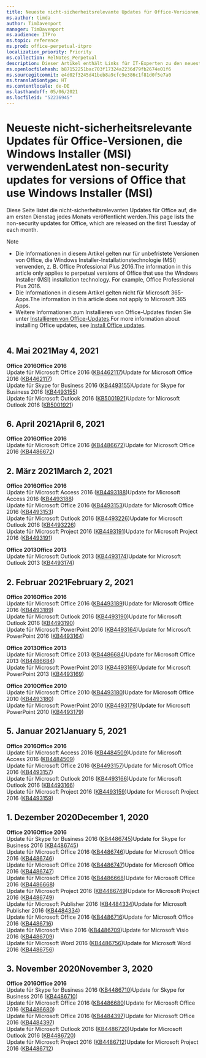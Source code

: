 ```yaml
---
title: Neueste nicht-sicherheitsrelevante Updates für Office-Versionen, die Windows Installer (MSI) verwenden
ms.author: timda
author: TimDavenport
manager: TimDavenport
ms.audience: ITPro
ms.topic: reference
ms.prod: office-perpetual-itpro
localization_priority: Priority
ms.collection: RelNotes_Perpetual
description: Dieser Artikel enthält Links für IT-Experten zu den neuesten nicht-sicherheitsrelevanten Updateinformationen für dauerhafte Versionen von Office 2016, Office 2013 und Office 2010
ms.openlocfilehash: b87152251bac703f17324a2236d79fb2674e01f6
ms.sourcegitcommit: e4d02f3245d41beb8a9cfc9e386c1f81d0f5e7a0
ms.translationtype: HT
ms.contentlocale: de-DE
ms.lasthandoff: 05/06/2021
ms.locfileid: "52236945"
---
```

# <a name="latest-non-security-updates-for-versions-of-office-that-use-windows-installer-msi"></a><span data-ttu-id="fc296-103">Neueste nicht-sicherheitsrelevante Updates für Office-Versionen, die Windows Installer (MSI) verwenden</span><span class="sxs-lookup"><span data-stu-id="fc296-103">Latest non-security updates for versions of Office that use Windows Installer (MSI)</span></span>

<span data-ttu-id="fc296-104">Diese Seite listet die nicht-sicherheitsrelevanten Updates für Office auf, die am ersten Dienstag jedes Monats veröffentlicht werden.</span><span class="sxs-lookup"><span data-stu-id="fc296-104">This page lists the non-security updates for Office, which are released on the first Tuesday of each month.</span></span>

> [!NOTE]
> - <span data-ttu-id="fc296-p101">Die Informationen in diesem Artikel gelten nur für unbefristete Versionen von Office, die Windows Installer-Installationstechnologie (MSI) verwenden, z. B. Office Professional Plus 2016.</span><span class="sxs-lookup"><span data-stu-id="fc296-p101">The information in this article only applies to perpetual versions of Office that use the Windows Installer (MSI) installation technology. For example, Office Professional Plus 2016.</span></span>
> - <span data-ttu-id="fc296-107">Die Informationen in diesem Artikel gelten nicht für Microsoft 365-Apps.</span><span class="sxs-lookup"><span data-stu-id="fc296-107">The information in this article does not apply to Microsoft 365 Apps.</span></span>
> - <span data-ttu-id="fc296-108">Weitere Informationen zum Installieren von Office-Updates finden Sie unter [Installieren von Office-Updates](https://support.office.com/article/2ab296f3-7f03-43a2-8e50-46de917611c5).</span><span class="sxs-lookup"><span data-stu-id="fc296-108">For more information about installing Office updates, see [Install Office updates](https://support.office.com/article/2ab296f3-7f03-43a2-8e50-46de917611c5).</span></span>
<br/><br/>

## <a name="may-4-2021"></a><span data-ttu-id="fc296-109">4. Mai 2021</span><span class="sxs-lookup"><span data-stu-id="fc296-109">May 4, 2021</span></span>
<span data-ttu-id="fc296-110">**Office 2016**</span><span class="sxs-lookup"><span data-stu-id="fc296-110">**Office 2016**</span></span><br/>
<span data-ttu-id="fc296-111">Update für Microsoft Office 2016 ([KB4462117](https://support.microsoft.com/help/4462117))</span><span class="sxs-lookup"><span data-stu-id="fc296-111">Update for Microsoft Office 2016 ([KB4462117](https://support.microsoft.com/help/4462117))</span></span> </br> <span data-ttu-id="fc296-112">Update für Skype for Business 2016 ([KB4493155](https://support.microsoft.com/help/4493155))</span><span class="sxs-lookup"><span data-stu-id="fc296-112">Update for Skype for Business 2016 ([KB4493155](https://support.microsoft.com/help/4493155))</span></span> </br> <span data-ttu-id="fc296-113">Update für Microsoft Outlook 2016 ([KB5001921](https://support.microsoft.com/help/5001921))</span><span class="sxs-lookup"><span data-stu-id="fc296-113">Update for Microsoft Outlook 2016 ([KB5001921](https://support.microsoft.com/help/5001921))</span></span> </br> 

## <a name="april-6-2021"></a><span data-ttu-id="fc296-114">6. April 2021</span><span class="sxs-lookup"><span data-stu-id="fc296-114">April 6, 2021</span></span>
<span data-ttu-id="fc296-115">**Office 2016**</span><span class="sxs-lookup"><span data-stu-id="fc296-115">**Office 2016**</span></span><br/>
<span data-ttu-id="fc296-116">Update für Microsoft Office 2016 [(KB4486672](https://support.microsoft.com/help/4486672))</span><span class="sxs-lookup"><span data-stu-id="fc296-116">Update for Microsoft Office 2016 [(KB4486672](https://support.microsoft.com/help/4486672))</span></span> </br> 

## <a name="march-2-2021"></a><span data-ttu-id="fc296-117">2. März 2021</span><span class="sxs-lookup"><span data-stu-id="fc296-117">March 2, 2021</span></span>
<span data-ttu-id="fc296-118">**Office 2016**</span><span class="sxs-lookup"><span data-stu-id="fc296-118">**Office 2016**</span></span><br/>
<span data-ttu-id="fc296-119">Update für Microsoft Access 2016 ([KB4493188](https://support.microsoft.com/help/4493188))</span><span class="sxs-lookup"><span data-stu-id="fc296-119">Update for Microsoft Access 2016 ([KB4493188](https://support.microsoft.com/help/4493188))</span></span> </br> <span data-ttu-id="fc296-120">Update für Microsoft Office 2016 ([KB4493153](https://support.microsoft.com/help/4493153))</span><span class="sxs-lookup"><span data-stu-id="fc296-120">Update for Microsoft Office 2016 ([KB4493153](https://support.microsoft.com/help/4493153))</span></span> </br> <span data-ttu-id="fc296-121">Update für Microsoft Outlook 2016 ([KB4493226](https://support.microsoft.com/help/4493226))</span><span class="sxs-lookup"><span data-stu-id="fc296-121">Update for Microsoft Outlook 2016 ([KB4493226](https://support.microsoft.com/help/4493226))</span></span> </br> <span data-ttu-id="fc296-122">Update für Microsoft Project 2016 ([KB4493191](https://support.microsoft.com/help/4493191))</span><span class="sxs-lookup"><span data-stu-id="fc296-122">Update for Microsoft Project 2016 ([KB4493191](https://support.microsoft.com/help/4493191))</span></span> </br> 


<span data-ttu-id="fc296-123">**Office 2013**</span><span class="sxs-lookup"><span data-stu-id="fc296-123">**Office 2013**</span></span><br/>
<span data-ttu-id="fc296-124">Update für Microsoft Outlook 2013 ([KB4493174](https://support.microsoft.com/help/4493174))</span><span class="sxs-lookup"><span data-stu-id="fc296-124">Update for Microsoft Outlook 2013 ([KB4493174](https://support.microsoft.com/help/4493174))</span></span> </br> 


## <a name="february-2-2021"></a><span data-ttu-id="fc296-125">2. Februar 2021</span><span class="sxs-lookup"><span data-stu-id="fc296-125">February 2, 2021</span></span>
<span data-ttu-id="fc296-126">**Office 2016**</span><span class="sxs-lookup"><span data-stu-id="fc296-126">**Office 2016**</span></span><br/>
<span data-ttu-id="fc296-127">Update für Microsoft Office 2016 ([KB4493189](https://support.microsoft.com/help/4493189))</span><span class="sxs-lookup"><span data-stu-id="fc296-127">Update for Microsoft Office 2016 ([KB4493189](https://support.microsoft.com/help/4493189))</span></span> </br> <span data-ttu-id="fc296-128">Update für Microsoft Outlook 2016 ([KB4493190](https://support.microsoft.com/help/4493190))</span><span class="sxs-lookup"><span data-stu-id="fc296-128">Update for Microsoft Outlook 2016 ([KB4493190](https://support.microsoft.com/help/4493190))</span></span> </br> <span data-ttu-id="fc296-129">Update für Microsoft PowerPoint 2016 ([KB4493164](https://support.microsoft.com/help/4493164))</span><span class="sxs-lookup"><span data-stu-id="fc296-129">Update for Microsoft PowerPoint 2016 ([KB4493164](https://support.microsoft.com/help/4493164))</span></span> </br> 

<span data-ttu-id="fc296-130">**Office 2013**</span><span class="sxs-lookup"><span data-stu-id="fc296-130">**Office 2013**</span></span><br/>
<span data-ttu-id="fc296-131">Update für Microsoft Office 2013 ([KB4486684](https://support.microsoft.com/help/4486684))</span><span class="sxs-lookup"><span data-stu-id="fc296-131">Update for Microsoft Office 2013 ([KB4486684](https://support.microsoft.com/help/4486684))</span></span> </br>
<span data-ttu-id="fc296-132">Update für Microsoft PowerPoint 2013 ([KB4493169](https://support.microsoft.com/help/4493169))</span><span class="sxs-lookup"><span data-stu-id="fc296-132">Update for Microsoft PowerPoint 2013 ([KB4493169](https://support.microsoft.com/help/4493169))</span></span> </br>

<span data-ttu-id="fc296-133">**Office 2010**</span><span class="sxs-lookup"><span data-stu-id="fc296-133">**Office 2010**</span></span><br/>
<span data-ttu-id="fc296-134">Update für Microsoft Office 2010 ([KB4493180](https://support.microsoft.com/help/4493180))</span><span class="sxs-lookup"><span data-stu-id="fc296-134">Update for Microsoft Office 2010 ([KB4493180](https://support.microsoft.com/help/4493180))</span></span> </br>
<span data-ttu-id="fc296-135">Update für Microsoft PowerPoint 2010 ([KB4493179](https://support.microsoft.com/help/4493179))</span><span class="sxs-lookup"><span data-stu-id="fc296-135">Update for Microsoft PowerPoint 2010 ([KB4493179](https://support.microsoft.com/help/4493179))</span></span></br>


## <a name="january-5-2021"></a><span data-ttu-id="fc296-136">5. Januar 2021</span><span class="sxs-lookup"><span data-stu-id="fc296-136">January 5, 2021</span></span>
<span data-ttu-id="fc296-137">**Office 2016**</span><span class="sxs-lookup"><span data-stu-id="fc296-137">**Office 2016**</span></span></br>
<span data-ttu-id="fc296-138">Update für Microsoft Access 2016 ([KB4484509](https://support.microsoft.com/help/4484509))</span><span class="sxs-lookup"><span data-stu-id="fc296-138">Update for Microsoft Access 2016 ([KB4484509](https://support.microsoft.com/help/4484509))</span></span> </br>
<span data-ttu-id="fc296-139">Update für Microsoft Office 2016 ([KB4493157](https://support.microsoft.com/help/4493157))</span><span class="sxs-lookup"><span data-stu-id="fc296-139">Update for Microsoft Office 2016 ([KB4493157](https://support.microsoft.com/help/4493157))</span></span> </br>
<span data-ttu-id="fc296-140">Update für Microsoft Outlook 2016 ([KB4493166](https://support.microsoft.com/help/4493166))</span><span class="sxs-lookup"><span data-stu-id="fc296-140">Update for Microsoft Outlook 2016 ([KB4493166](https://support.microsoft.com/help/4493166))</span></span> </br>
<span data-ttu-id="fc296-141">Update für Microsoft Project 2016 ([KB4493159](https://support.microsoft.com/help/4493159))</span><span class="sxs-lookup"><span data-stu-id="fc296-141">Update for Microsoft Project 2016 ([KB4493159](https://support.microsoft.com/help/4493159))</span></span> </br>


## <a name="december-1-2020"></a><span data-ttu-id="fc296-142">1. Dezember 2020</span><span class="sxs-lookup"><span data-stu-id="fc296-142">December 1, 2020</span></span>
<span data-ttu-id="fc296-143">**Office 2016**</span><span class="sxs-lookup"><span data-stu-id="fc296-143">**Office 2016**</span></span><br/>
<span data-ttu-id="fc296-144">Update für Skype for Business 2016 ([KB4486745](https://support.microsoft.com/help/4486745))</span><span class="sxs-lookup"><span data-stu-id="fc296-144">Update for Skype for Business 2016 ([KB4486745](https://support.microsoft.com/help/4486745))</span></span> <br/>
<span data-ttu-id="fc296-145">Update für Microsoft Office 2016 ([KB4486746](https://support.microsoft.com/help/4486746))</span><span class="sxs-lookup"><span data-stu-id="fc296-145">Update for Microsoft Office 2016 ([KB4486746](https://support.microsoft.com/help/4486746))</span></span> <br/> <span data-ttu-id="fc296-146">Update für Microsoft Office 2016 ([KB4486747](https://support.microsoft.com/help/4486747))</span><span class="sxs-lookup"><span data-stu-id="fc296-146">Update for Microsoft Office 2016 ([KB4486747](https://support.microsoft.com/help/4486747))</span></span> <br/> <span data-ttu-id="fc296-147">Update für Microsoft Office 2016 ([KB4486668](https://support.microsoft.com/help/4486668))</span><span class="sxs-lookup"><span data-stu-id="fc296-147">Update for Microsoft Office 2016 ([KB4486668](https://support.microsoft.com/help/4486668))</span></span> <br/>
<span data-ttu-id="fc296-148">Update für Microsoft Project 2016 ([KB4486749](https://support.microsoft.com/help/4486749))</span><span class="sxs-lookup"><span data-stu-id="fc296-148">Update for Microsoft Project 2016 ([KB4486749](https://support.microsoft.com/help/4486749))</span></span> <br/> <span data-ttu-id="fc296-149">Update für Microsoft Publisher 2016 ([KB4484334](https://support.microsoft.com/help/4484334))</span><span class="sxs-lookup"><span data-stu-id="fc296-149">Update for Microsoft Publisher 2016 ([KB4484334](https://support.microsoft.com/help/4484334))</span></span> <br/> <span data-ttu-id="fc296-150">Update für Microsoft Office 2016 ([KB4486716](https://support.microsoft.com/help/4486716))</span><span class="sxs-lookup"><span data-stu-id="fc296-150">Update for Microsoft Office 2016 ([KB4486716](https://support.microsoft.com/help/4486716))</span></span> <br/> <span data-ttu-id="fc296-151">Update für Microsoft Visio 2016 ([KB4486709](https://support.microsoft.com/help/4486709))</span><span class="sxs-lookup"><span data-stu-id="fc296-151">Update for Microsoft Visio 2016 ([KB4486709](https://support.microsoft.com/help/4486709))</span></span> <br/>
<span data-ttu-id="fc296-152">Update für Microsoft Word 2016 ([KB4486756](https://support.microsoft.com/help/4486756))</span><span class="sxs-lookup"><span data-stu-id="fc296-152">Update for Microsoft Word 2016 ([KB4486756](https://support.microsoft.com/help/4486756))</span></span> <br/> 


## <a name="november-3-2020"></a><span data-ttu-id="fc296-153">3. November 2020</span><span class="sxs-lookup"><span data-stu-id="fc296-153">November 3, 2020</span></span>
<span data-ttu-id="fc296-154">**Office 2016**</span><span class="sxs-lookup"><span data-stu-id="fc296-154">**Office 2016**</span></span><br/>
<span data-ttu-id="fc296-155">Update für Skype for Business 2016 ([KB4486710](https://support.microsoft.com/help/4486710))</span><span class="sxs-lookup"><span data-stu-id="fc296-155">Update for Skype for Business 2016 ([KB4486710](https://support.microsoft.com/help/4486710))</span></span> <br/>
<span data-ttu-id="fc296-156">Update für Microsoft Office 2016 ([KB4486680](https://support.microsoft.com/help/4486680))</span><span class="sxs-lookup"><span data-stu-id="fc296-156">Update for Microsoft Office 2016 ([KB4486680](https://support.microsoft.com/help/4486680))</span></span> <br/>
<span data-ttu-id="fc296-157">Update für Microsoft Office 2016 ([KB4484397](https://support.microsoft.com/help/4484397))</span><span class="sxs-lookup"><span data-stu-id="fc296-157">Update for Microsoft Office 2016 ([KB4484397](https://support.microsoft.com/help/4484397))</span></span> <br/>
<span data-ttu-id="fc296-158">Update für Microsoft Outlook 2016 ([KB4486720](https://support.microsoft.com/help/4486720))</span><span class="sxs-lookup"><span data-stu-id="fc296-158">Update for Microsoft Outlook 2016 ([KB4486720](https://support.microsoft.com/help/4486720))</span></span> <br/>
<span data-ttu-id="fc296-159">Update für Microsoft Project 2016 ([KB4486712](https://support.microsoft.com/help/4486712))</span><span class="sxs-lookup"><span data-stu-id="fc296-159">Update for Microsoft Project 2016 ([KB4486712](https://support.microsoft.com/help/4486712))</span></span> <br/>


</br>